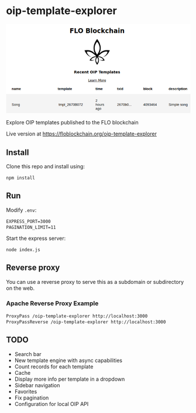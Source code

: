# oip-template-explorer
![FLO](public/example.png)

Explore OIP templates published to the FLO blockchain 

Live version at https://floblockchain.org/oip-template-explorer

## Install
Clone this repo and install using:
```
npm install
```

## Run

Modify `.env`: 
```
EXPRESS_PORT=3000
PAGINATION_LIMIT=11
```

Start the express server:
```
node index.js
```

## Reverse proxy
You can use a reverse proxy to serve this as a subdomain or subdirectory on the web. 

### Apache Reverse Proxy Example
```
ProxyPass /oip-template-explorer http://localhost:3000
ProxyPassReverse /oip-template-explorer http://localhost:3000
```

## TODO
* Search bar
* New template engine with async capabilities
* Count records for each template
* Cache
* Display more info per template in a dropdown
* Sidebar navigation
* Favorites
* Fix pagination
* Configuration for local OIP API
